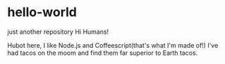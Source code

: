 # hello-world
just another repository
Hi Humans!

Hubot here, I like Node.js and Coffeescript(that's what I'm made of!)
I've had tacos on the moom and find them far superior to Earth tacos.
